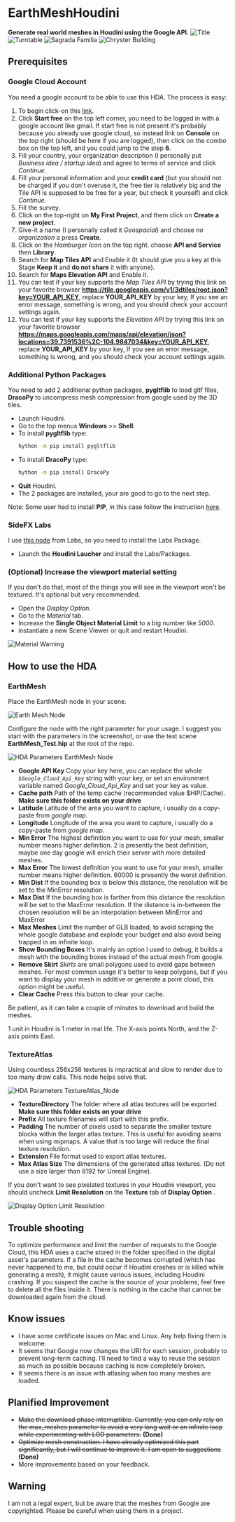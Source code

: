 # EarthMeshHoudini
**Generate real world meshes in Houdini using the Google API.**
![Title](https://github.com/xjorma/EarthMeshHoudini/blob/main/Image/RushMoreHoudini.png)
![Turntable](https://github.com/xjorma/EarthMeshHoudini/blob/main/Image/StadeOlympiqueTurningTable30.gif)
![Sagrada Familia](https://github.com/xjorma/EarthMeshHoudini/blob/main/Image/Sagrada.png)
![Chryster Building](https://github.com/xjorma/EarthMeshHoudini/blob/main/Image/Chrysler.png)
## Prerequisites

### Google Cloud Account
You need a google account to be able to use this HDA. The process is easy:
1. To begin click-on this [link](https://cloud.google.com/gcp).
2. Click **Start free** on the top left corner, you need to be logged in with a google account like gmail. If start free is not present it's probably because you already use google cloud, so instead link on **Console** on the top right (should be here if you are logged), then click on the combo box on the top left, and you could jump to the step **6**.
3. Fill your country, your organization description (I personally put _Business idea / startup idea_) and agree to terms of service and click _Continue_.
4. Fill your personal information and your **credit card** (but you should not be charged if you don't overuse it, the free tier is relatively big and the Tile API is supposed to be free for a year, but check it yourself) and click _Continue_.
5. Fill the survey.
6. Click on the top-right on **My First Project**, and them click on **Create a new project**.
7. Give-it a name (I personally called it _Geospacial_) and choose _no organization_ a press **Create**.
8. Click on the _Hamburger Icon_ on the top right. choose **API and Service** then **Library**.
9. Search for **Map Tiles API** and Enable it (It should give you a key at this Stage **Keep it** and **do not share** it with anyone).
10. Search for **Maps Elevation API** and Enable it.
11. You can test if your key supports the _Map Tiles API_ by trying this link on your favorite browser **https://tile.googleapis.com/v1/3dtiles/root.json?key=YOUR_API_KEY**, replace **YOUR_API_KEY** by your key,  If you see an error message, something is wrong, and you should check your account settings again.
12. You can test if your key supports the _Elevation API_ by trying this link on your favorite browser **https://maps.googleapis.com/maps/api/elevation/json?locations=39.7391536%2C-104.9847034&key=YOUR_API_KEY**, replace **YOUR_API_KEY** by your key,  If you see an error message, something is wrong, and you should check your account settings again.

### Additional Python Packages
You need to add 2 additional python packages, **pygltflib** to load gltf files, **DracoPy** to uncompress mesh compression from google used by the 3D tiles.
- Launch Houdini.
- Go to the top menus **Windows** >> **Shell**.
- To install **pygltflib** type:
   ```sh
   hython -m pip install pygltflib
- To install **DracoPy** type:
   ```sh
   hython -m pip install DracoPy
- **Quit** Houdini.
- The 2 packages are installed, your are good to go to the next step.

Note: Some user had to install **PIP**, in this case follow the instruction [here](http://wordpress.discretization.de/houdini/home/advanced-2/installing-and-using-scipy-in-houdini/).

### SideFX Labs
I use [this node](https://www.sidefx.com/docs/houdini/nodes/sop/labs--quickmaterial-2.0.html) from Labs, so you need to install the Labs Package.
- Launch the **Houdini Laucher** and install the Labs/Packages.

### (Optional) Increase the viewport material setting
If you don't do that, most of the things you will see in the viewport won't be textured. It's optional but very recommended.
- Open the _Display Option_.
- Go to the _Material_ tab.
- Increase the **Single Object Material Limit** to a big number like _5000_.
- instantiate a new Scene Viewer or quit and restart Houdini.

![Material Warning](https://github.com/xjorma/EarthMeshHoudini/blob/main/Image/Material%20Limit.png)

## How to use the HDA

### EarthMesh
Place the EarthMesh node in your scene.

![Earth Mesh Node](https://github.com/xjorma/EarthMeshHoudini/blob/main/Image/EarthMeshNode.png)

Configure the node with the right parameter for your usage. I suggest you start with the parameters in the screenshot, or use the test scene **EarthMesh_Test.hip** at the root of the repo.

![HDA Parameters EarthMesh Node](https://github.com/xjorma/EarthMeshHoudini/blob/main/Image/HDA_Parameters.png)

- **Google API Key** Copy your key here, you can replace the whole _`$Google_Cloud_Api_Key`_ string with your key, or set an environment variable named _Google_Cloud_Api_Key_ and set your key as value.
- **Cache path** Path of the temp cache (recommended value $HIP/Cache). **Make sure this folder exists on your drive**
- **Latitude** Latitude of the area you want to capture, i usually do a copy-paste from _google map_.
- **Longitude** Longitude of the area you want to capture, i usually do a copy-paste from _google map_.
- **Min Error** The highest definition you want to use for your mesh, smaller number means higher definition. 2 is presently the best definition, maybe one day google will enrich their server with more detailed meshes.
- **Max Error** The lowest definition you want to use for your mesh, smaller number means higher definition. 60000 is presently the worst definition.
- **Min Dist** If the bounding box is below this distance, the resolution will be set to the MinError resolution. 
- **Max Dist** If the bounding box is farther from this distance the resolution will be set to the MaxError resolution. If the distance is in-between the chosen resolution will be an interpolation between MinError and MaxError 
- **Max Meshes** Limit the number of GLB loaded, to avoid scraping the whole google database and explode your budget and also avoid being trapped in an infinite loop.
- **Show Bounding Boxes** It's mainly an option I used to debug, it builds a mesh with the bounding boxes instead of the actual mesh from google.
- **Remove Skirt** _Skirts_ are small polygons used to avoid gaps between meshes. For most common usage it's better to keep polygons, but if you want to display your mesh in additive or generate a point cloud, this option  might be useful.
- **Clear Cache** Press this button to clear your cache.

Be patient, as it can take a couple of minutes to download and build the meshes.

1 unit in Houdini is 1 meter in real life. The X-axis points North, and the Z-axis points East.

### TextureAtlas

Using countless 256x256 textures is impractical and slow to render due to too many draw calls. This node helps solve that.

![HDA Parameters TextureAtlas_Node](https://github.com/xjorma/EarthMeshHoudini/blob/main/Image/HDA_Parameters_Atlas.png)

- **TextureDirectory** The folder where all atlas textures will be exported. **Make sure this folder exists on your drive**
- **Prefix** All texture filenames will start with this prefix.
- **Padding** The number of pixels used to separate the smaller texture blocks within the larger atlas texture. This is useful for avoiding seams when using mipmaps. A value that is too large will reduce the final texture resolution.
- **Extension** File format used to export atlas textures.
- **Max Atlas Size** The dimensions of the generated atlas textures. (Do not use a size larger than 8192 for Unreal Engine).

If you don't want to see pixelated textures in your Houdini viewport, you should uncheck **Limit Resolution** on the **Texture** tab of **Display Option**  .

![Display Option Limit Resolution](https://github.com/xjorma/EarthMeshHoudini/blob/main/Image/LimitResolution.png)

## Trouble shooting
To optimize performance and limit the number of requests to the Google Cloud, this HDA uses a cache stored in the folder specified in the digital asset's parameters. If a file in the cache becomes corrupted (which has never happened to me, but could occur if Houdini crashes or is killed while generating a mesh), it might cause various issues, including Houdini crashing. If you suspect the cache is the source of your problems, feel free to delete all the files inside it. There is nothing in the cache that cannot be downloaded again from the cloud.

## Know issues 
- I have some certificate issues on Mac and Linux. Any help fixing them is welcome.
- It seems that Google now changes the URI for each session, probably to prevent long-term caching. I’ll need to find a way to reuse the session as much as possible because caching is now completely broken.
- It seems there is an issue with atlasing when too many meshes are loaded.

## Planified Improvement
- <s>Make the download phase interruptible. Currently, you can only rely on the max_meshes parameter to avoid a very long wait or an infinite loop while experimenting with LOD parameters.</s> **(Done)**
- <s>Optimize mesh construction. I have already optimized this part significantly, but I will continue to improve it. I am open to suggestions</s> **(Done)**
- More improvements based on your feedback.

## Warning
I am not a legal expert, but be aware that the meshes from Google are copyrighted. Please be careful when using them in a project.
